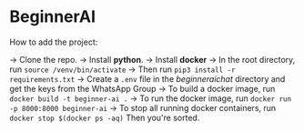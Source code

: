 # BeginnerAI

How to add the project:

-> Clone the repo.
-> Install **python**.
-> Install **docker**
-> In the root directory, run `source /venv/bin/activate`
-> Then run `pip3 install -r requirements.txt`
-> Create a `.env` file in the *beginneraichat* directory and get the keys from the WhatsApp Group
-> To build a docker image, run `docker build -t beginner-ai .`
-> To run the docker image, run `docker run -p 8000:8000 beginner-ai`
-> To stop all running docker containers, run `docker stop $(docker ps -aq)`
Then you're sorted.
